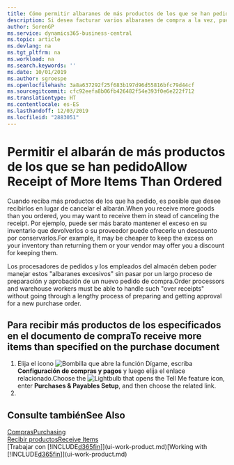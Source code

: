 ```yaml
---
title: Cómo permitir albaranes de más productos de los que se han pedido | Documentos de Microsoft
description: Si desea facturar varios albaranes de compra a la vez, puede utilizar la función Combinar albaranes.
author: SorenGP
ms.service: dynamics365-business-central
ms.topic: article
ms.devlang: na
ms.tgt_pltfrm: na
ms.workload: na
ms.search.keywords: ''
ms.date: 10/01/2019
ms.author: sgroespe
ms.openlocfilehash: 3a8a637292f25f683b197d96d55816bfc79d44cf
ms.sourcegitcommit: cfc92eefa8b06fb426482f54e393f0e6e222f712
ms.translationtype: HT
ms.contentlocale: es-ES
ms.lasthandoff: 12/03/2019
ms.locfileid: "2883051"
---
```

# <a name="allow-receipt-of-more-items-than-ordered"></a><span data-ttu-id="8796a-103">Permitir el albarán de más productos de los que se han pedido</span><span class="sxs-lookup"><span data-stu-id="8796a-103">Allow Receipt of More Items Than Ordered</span></span>
<span data-ttu-id="8796a-104">Cuando reciba más productos de los que ha pedido, es posible que desee recibirlos en lugar de cancelar el albarán.</span><span class="sxs-lookup"><span data-stu-id="8796a-104">When you receive more goods than you ordered, you may want to receive them in stead of canceling the receipt.</span></span> <span data-ttu-id="8796a-105">Por ejemplo, puede ser más barato mantener el exceso en su inventario que devolverlos o su proveedor puede ofrecerle un descuento por conservarlos.</span><span class="sxs-lookup"><span data-stu-id="8796a-105">For example, it may be cheaper to keep the excess on your inventory than returning them or your vendor may offer you a discount for keeping them.</span></span>

<span data-ttu-id="8796a-106">Los procesadores de pedidos y los empleados del almacén deben poder manejar estos "albaranes excesivos" sin pasar por un largo proceso de preparación y aprobación de un nuevo pedido de compra.</span><span class="sxs-lookup"><span data-stu-id="8796a-106">Order processors and warehouse workers must be able to handle such "over receipts" without going through a lengthy process of preparing and getting approval for a new purchase order.</span></span>

## <a name="to-receive-more-items-than-specified-on-the-purchase-document"></a><span data-ttu-id="8796a-107">Para recibir más productos de los especificados en el documento de compra</span><span class="sxs-lookup"><span data-stu-id="8796a-107">To receive more items than specified on the purchase document</span></span>

1. <span data-ttu-id="8796a-108">Elija el icono ![Bombilla que abre la función Dígame](media/ui-search/search_small.png "Dígame qué desea hacer"), escriba **Configuración de compras y pagos** y luego elija el enlace relacionado.</span><span class="sxs-lookup"><span data-stu-id="8796a-108">Choose the ![Lightbulb that opens the Tell Me feature](media/ui-search/search_small.png "Tell me what you want to do") icon, enter **Purchases & Payables Setup**, and then choose the related link.</span></span>
2.   

## <a name="see-also"></a><span data-ttu-id="8796a-109">Consulte también</span><span class="sxs-lookup"><span data-stu-id="8796a-109">See Also</span></span>  
[<span data-ttu-id="8796a-110">Compras</span><span class="sxs-lookup"><span data-stu-id="8796a-110">Purchasing</span></span>](purchasing-manage-purchasing.md)  
[<span data-ttu-id="8796a-111">Recibir productos</span><span class="sxs-lookup"><span data-stu-id="8796a-111">Receive Items</span></span>](warehouse-how-receive-items.md)  
<span data-ttu-id="8796a-112">[Trabajar con [!INCLUDE[d365fin](includes/d365fin_md.md)]](ui-work-product.md)</span><span class="sxs-lookup"><span data-stu-id="8796a-112">[Working with [!INCLUDE[d365fin](includes/d365fin_md.md)]](ui-work-product.md)</span></span>
